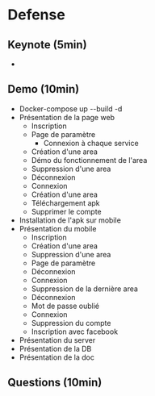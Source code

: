 # Defense

## Keynote (5min)
- 

## Demo (10min)

- Docker-compose up --build -d
- Présentation de la page web
  - Inscription
  - Page de paramètre
    - Connexion à chaque service
  - Création d'une area
  - Démo du fonctionnement de l'area
  - Suppression d'une area
  - Déconnexion
  - Connexion
  - Création d'une area
  - Téléchargement apk
  - Supprimer le compte
- Installation de l'apk sur mobile
- Présentation du mobile
  - Inscription
  - Création d'une area
  - Suppression d'une area
  - Page de paramètre
  - Déconnexion
  - Connexion
  - Suppression de la dernière area
  - Déconnexion
  - Mot de passe oublié
  - Connexion
  - Suppression du compte
  - Inscription avec facebook
- Présentation du server
- Présentation de la DB
- Présentation de la doc

## Questions (10min)
